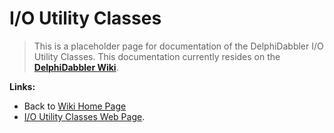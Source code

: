 # I/O Utility Classes #

> This is a placeholder page for documentation of the DelphiDabbler I/O Utility Classes. This documentation currently resides on the **[DelphiDabbler Wiki](http://wiki.delphidabbler.com/index.php/Docs/IOUtils)**.

**Links:**

  * Back to [Wiki Home Page](Welcome.md)
  * [I/O Utility Classes Web Page](http://www.delphidabbler.com/software/ioutils).
